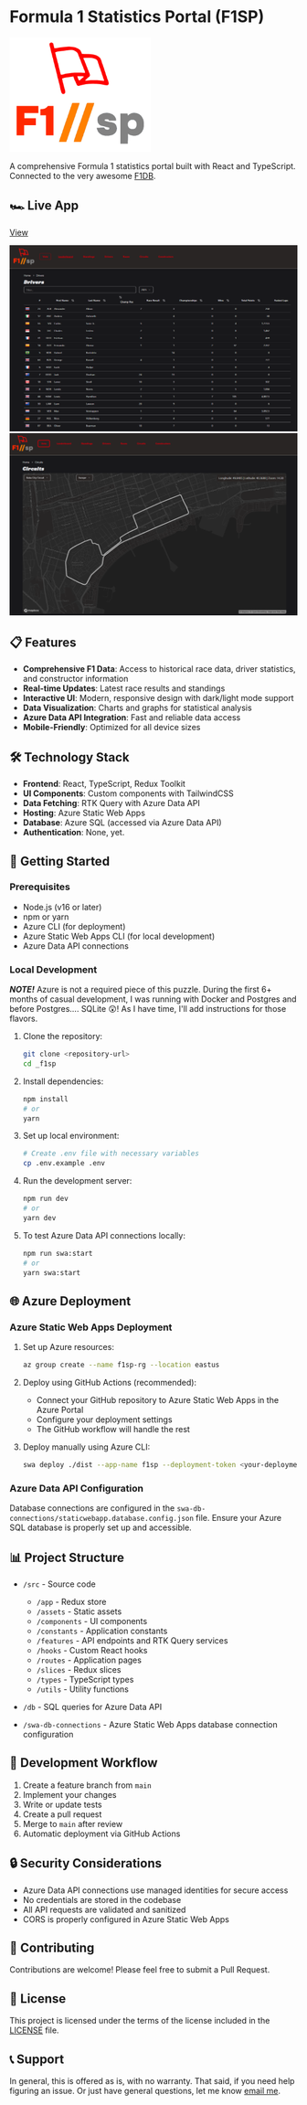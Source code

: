 <!-- MD033 ignore -->
<!-- Improved compatibility of back to top link: See: https://github.com/othneildrew/Best-README-Template/pull/73 -->

# Formula 1 Statistics Portal (F1SP)

<img src="public/f1sp.png" alt="F1//sp" height="200">

A comprehensive Formula 1 statistics portal built with React and TypeScript. Connected to the very awesome <a href="https://www.github.com/f1db/f1db/" target="_blank" rel="noreferrer">F1DB</a>.

## 🏎️ Live App

[View](https://f1db.app) <!-- Replace with your actual Azure Static Web App URL -->

![Drivers Screenshot](/public/29-Apr-2025_DriversSS.png)
![Circuits Screenshot](/public/29-Apr-2025_CircuitsSS.png)

## 📋 Features

- **Comprehensive F1 Data**: Access to historical race data, driver statistics, and constructor information
- **Real-time Updates**: Latest race results and standings
- **Interactive UI**: Modern, responsive design with dark/light mode support
- **Data Visualization**: Charts and graphs for statistical analysis
- **Azure Data API Integration**: Fast and reliable data access
- **Mobile-Friendly**: Optimized for all device sizes

## 🛠️ Technology Stack

- **Frontend**: React, TypeScript, Redux Toolkit
- **UI Components**: Custom components with TailwindCSS
- **Data Fetching**: RTK Query with Azure Data API
- **Hosting**: Azure Static Web Apps
- **Database**: Azure SQL (accessed via Azure Data API)
- **Authentication**: None, yet.

## 🚀 Getting Started

### Prerequisites

- Node.js (v16 or later)
- npm or yarn
- Azure CLI (for deployment)
- Azure Static Web Apps CLI (for local development)
- Azure Data API connections

### Local Development

***NOTE!*** Azure is not a required piece of this puzzle. During the first 6+ months of casual development, I was running with Docker and Postgres and before Postgres.... SQLite 😲! As I have time, I'll add instructions for those flavors.

1. Clone the repository:

   ```bash
   git clone <repository-url>
   cd _f1sp
   ```

2. Install dependencies:

   ```bash
   npm install
   # or
   yarn
   ```

3. Set up local environment:

   ```bash
   # Create .env file with necessary variables
   cp .env.example .env
   ```

4. Run the development server:

   ```bash
   npm run dev
   # or
   yarn dev
   ```

5. To test Azure Data API connections locally:

   ```bash
   npm run swa:start
   # or
   yarn swa:start
   ```

## 🌐 Azure Deployment

### Azure Static Web Apps Deployment

1. Set up Azure resources:

   ```bash
   az group create --name f1sp-rg --location eastus
   ```

2. Deploy using GitHub Actions (recommended):
   - Connect your GitHub repository to Azure Static Web Apps in the Azure Portal
   - Configure your deployment settings
   - The GitHub workflow will handle the rest

3. Deploy manually using Azure CLI:

   ```bash
   swa deploy ./dist --app-name f1sp --deployment-token <your-deployment-token>
   ```

### Azure Data API Configuration

Database connections are configured in the `swa-db-connections/staticwebapp.database.config.json` file. Ensure your Azure SQL database is properly set up and accessible.

## 📊 Project Structure

- `/src` - Source code
  - `/app` - Redux store
  - `/assets` - Static assets
  - `/components` - UI components
  - `/constants` - Application constants
  - `/features` - API endpoints and RTK Query services
  - `/hooks` - Custom React hooks
  - `/routes` - Application pages
  - `/slices` - Redux slices
  - `/types` - TypeScript types
  - `/utils` - Utility functions

- `/db` - SQL queries for Azure Data API
- `/swa-db-connections` - Azure Static Web Apps database connection configuration

## 🚧 Development Workflow

1. Create a feature branch from `main`
2. Implement your changes
3. Write or update tests
4. Create a pull request
5. Merge to `main` after review
6. Automatic deployment via GitHub Actions

## 🔒 Security Considerations

- Azure Data API connections use managed identities for secure access
- No credentials are stored in the codebase
- All API requests are validated and sanitized
- CORS is properly configured in Azure Static Web Apps

## 📝 Contributing

Contributions are welcome! Please feel free to submit a Pull Request.

## 📄 License

This project is licensed under the terms of the license included in the [LICENSE](LICENSE) file.

## 📞 Support

In general, this is offered as is, with no warranty. That said, if you need help figuring an issue. Or just have general questions, let me know <a href="mailto:dah007@me.com">email me</a>.
